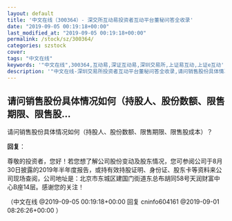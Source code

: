 ```yaml
---
layout: default
title: '中文在线（300364）- 深交所互动易投资者互动平台董秘问答全收录'
date: "2019-09-05 00:19:18+00:00"
last_modified_at: "2019-09-05 00:19:18+00:00"
permalink: /stock/sz/300364/
categories: szstock
cover: 
tags: "中文在线"
keywords: '"中文在线",300364,互动易,深证互动易,深圳交易所,上证易互动,上证e互动'
description: '"中文在线-深圳交易所投资者互动平台董秘问答全收录,请问销售股份具体情况如何（持股人、股份数额、限售期限、限售股成本）？"'
---
```


## 请问销售股份具体情况如何（持股人、股份数额、限售期限、限售股...

请问销售股份具体情况如何（持股人、股份数额、限售期限、限售股成本）？

**回复**：

尊敬的投资者，您好！若您想了解公司股份变动及股东情况，您可参阅公司于8月30日披露的2019年半年度报告，或持有效持股证明、身份证、股东卡等资料来公司现场查阅，公司地址是：北京市东城区建国门街道东总布胡同58号天润财富中心B座14层。感谢您的关注！ 

（中文在线  @2019-09-05 00:19:18+00:00 回复 cninfo604161  @2019-09-01 08:26:26+00:00 ）

